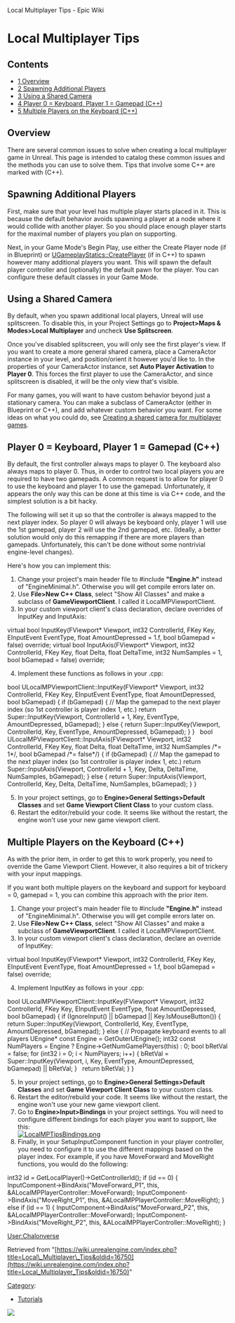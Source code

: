 Local Multiplayer Tips - Epic Wiki                    

Local Multiplayer Tips
======================

Contents
--------

*   [1 Overview](#Overview)
*   [2 Spawning Additional Players](#Spawning_Additional_Players)
*   [3 Using a Shared Camera](#Using_a_Shared_Camera)
*   [4 Player 0 = Keyboard, Player 1 = Gamepad (C++)](#Player_0_.3D_Keyboard.2C_Player_1_.3D_Gamepad_.28C.2B.2B.29)
*   [5 Multiple Players on the Keyboard (C++)](#Multiple_Players_on_the_Keyboard_.28C.2B.2B.29)

Overview
--------

There are several common issues to solve when creating a local multiplayer game in Unreal. This page is intended to catalog these common issues and the methods you can use to solve them. Tips that involve some C++ are marked with (C++).

Spawning Additional Players
---------------------------

First, make sure that your level has multiple player starts placed in it. This is because the default behavior avoids spawning a player at a node where it would collide with another player. So you should place enough player starts for the maximal number of players you plan on supporting.

Next, in your Game Mode's Begin Play, use either the Create Player node (if in Blueprint) or [UGameplayStatics::CreatePlayer](https://docs.unrealengine.com/latest/INT/API/Runtime/Engine/Kismet/UGameplayStatics/CreatePlayer/index.html) (if in C++) to spawn however many additional players you want. This will spawn the default player controller and (optionally) the default pawn for the player. You can configure these default classes in your Game Mode.

Using a Shared Camera
---------------------

By default, when you spawn additional local players, Unreal will use splitscreen. To disable this, in your Project Settings go to **Project>Maps & Modes>Local Multiplayer** and uncheck **Use Splitscreen**.

Once you've disabled splitscreen, you will only see the first player's view. If you want to create a more general shared camera, place a CameraActor instance in your level, and position/orient it however you'd like to. In the properties of your CameraActor instance, set **Auto Player Activation** to **Player 0**. This forces the first player to use the CameraActor, and since splitscreen is disabled, it will be the only view that's visible.

For many games, you will want to have custom behavior beyond just a stationary camera. You can make a subclass of CameraActor (either in Blueprint or C++), and add whatever custom behavior you want. For some ideas on what you could do, see [Creating a shared camera for multiplayer games](/Creating_a_shared_camera_for_multiplayer_games "Creating a shared camera for multiplayer games").

Player 0 = Keyboard, Player 1 = Gamepad (C++)
---------------------------------------------

By default, the first controller always maps to player 0. The keyboard also always maps to player 0. Thus, in order to control two local players you are required to have two gamepads. A common request is to allow for player 0 to use the keyboard and player 1 to use the gamepad. Unfortunately, it appears the only way this can be done at this time is via C++ code, and the simplest solution is a bit hacky.

The following will set it up so that the controller is always mapped to the next player index. So player 0 will always be keyboard only, player 1 will use the 1st gamepad, player 2 will use the 2nd gamepad, etc. (Ideally, a better solution would only do this remapping if there are more players than gamepads. Unfortunately, this can't be done without some nontrivial engine-level changes).

Here's how you can implement this:

1.  Change your project's main header file to #include **"Engine.h"** instead of "EngineMinimal.h". Otherwise you will get compile errors later on.
2.  Use **File>New C++ Class**, select "Show All Classes" and make a subclass of **GameViewportClient**. I called it LocalMPViewportClient.
3.  In your custom viewport client's class declaration, declare overrides of InputKey and InputAxis:

virtual bool InputKey(FViewport\* Viewport, int32 ControllerId, FKey Key, EInputEvent EventType, float AmountDepressed \= 1.f, bool bGamepad \= false) override;
virtual bool InputAxis(FViewport\* Viewport, int32 ControllerId, FKey Key, float Delta, float DeltaTime, int32 NumSamples \= 1, bool bGamepad \= false) override;

4.  Implement these functions as follows in your .cpp:

bool ULocalMPViewportClient::InputKey(FViewport\* Viewport, int32 ControllerId, FKey Key, EInputEvent EventType, float AmountDepressed, bool bGamepad)
{
	if (bGamepad)
	{
		// Map the gamepad to the next player index (so 1st controller is player index 1, etc.)
		return Super::InputKey(Viewport, ControllerId + 1, Key, EventType, AmountDepressed, bGamepad);
	}
	else
	{
		return Super::InputKey(Viewport, ControllerId, Key, EventType, AmountDepressed, bGamepad);
	}
}
 
bool ULocalMPViewportClient::InputAxis(FViewport\* Viewport, int32 ControllerId, FKey Key, float Delta, float DeltaTime, int32 NumSamples /\*= 1\*/, bool bGamepad /\*= false\*/)
{
	if (bGamepad)
	{
		// Map the gamepad to the next player index (so 1st controller is player index 1, etc.)
		return Super::InputAxis(Viewport, ControllerId + 1, Key, Delta, DeltaTime, NumSamples, bGamepad);
	}
	else
	{
		return Super::InputAxis(Viewport, ControllerId, Key, Delta, DeltaTime, NumSamples, bGamepad);
	}
}

5.  In your project settings, go to **Engine>General Settings>Default Classes** and set **Game Viewport Client Class** to your custom class.
6.  Restart the editor/rebuild your code. It seems like without the restart, the engine won't use your new game viewport client.

Multiple Players on the Keyboard (C++)
--------------------------------------

As with the prior item, in order to get this to work properly, you need to override the Game Viewport Client. However, it also requires a bit of trickery with your input mappings.

If you want both multiple players on the keyboard and support for keyboard = 0, gamepad = 1, you can combine this approach with the prior item.

1.  Change your project's main header file to #include **"Engine.h"** instead of "EngineMinimal.h". Otherwise you will get compile errors later on.
2.  Use **File>New C++ Class**, select "Show All Classes" and make a subclass of **GameViewportClient**. I called it LocalMPViewportClient.
3.  In your custom viewport client's class declaration, declare an override of InputKey:

virtual bool InputKey(FViewport\* Viewport, int32 ControllerId, FKey Key, EInputEvent EventType, float AmountDepressed \= 1.f, bool bGamepad \= false) override;

4.  Implement InputKey as follows in your .cpp:

bool ULocalMPViewportClient::InputKey(FViewport\* Viewport, int32 ControllerId, FKey Key, EInputEvent EventType, float AmountDepressed, bool bGamepad)
{
	if (IgnoreInput() || bGamepad || Key.IsMouseButton())
	{
		return Super::InputKey(Viewport, ControllerId, Key, EventType, AmountDepressed, bGamepad);
	}
	else
	{
		// Propagate keyboard events to all players
		UEngine\* const Engine \= GetOuterUEngine();
		int32 const NumPlayers \= Engine ? Engine\-\>GetNumGamePlayers(this) : 0;
		bool bRetVal \= false;
		for (int32 i \= 0; i < NumPlayers; i++)
		{
			bRetVal \= Super::InputKey(Viewport, i, Key, EventType, AmountDepressed, bGamepad) || bRetVal;
		}
 
		return bRetVal;
	}
}

5.  In your project settings, go to **Engine>General Settings>Default Classes** and set **Game Viewport Client Class** to your custom class.
6.  Restart the editor/rebuild your code. It seems like without the restart, the engine won't use your new game viewport client.
7.  Go to **Engine>Input>Bindings** in your project settings. You will need to configure different bindings for each player you want to support, like this:  
    [![LocalMPTipsBindings.png](https://d26ilriwvtzlb.cloudfront.net/2/27/LocalMPTipsBindings.png)](/File:LocalMPTipsBindings.png)
8.  Finally, in your SetupInputComponent function in your player controller, you need to configure it to use the different mappings based on the player index. For example, if you have MoveForward and MoveRight functions, you would do the following:

int32 id \= GetLocalPlayer()\-\>GetControllerId();
if (id \== 0)
{
	InputComponent\-\>BindAxis("MoveForward\_P1", this, &ALocalMPPlayerController::MoveForward);
	InputComponent\-\>BindAxis("MoveRight\_P1", this, &ALocalMPPlayerController::MoveRight);
}
else if (id \== 1)
{
	InputComponent\-\>BindAxis("MoveForward\_P2", this, &ALocalMPPlayerController::MoveForward);
	InputComponent\-\>BindAxis("MoveRight\_P2", this, &ALocalMPPlayerController::MoveRight);
}

[User:Chalonverse](/User:Chalonverse "User:Chalonverse")

Retrieved from "[https://wiki.unrealengine.com/index.php?title=Local\_Multiplayer\_Tips&oldid=16750](https://wiki.unrealengine.com/index.php?title=Local_Multiplayer_Tips&oldid=16750)"

[Category](/Special:Categories "Special:Categories"):

*   [Tutorials](/Category:Tutorials "Category:Tutorials")

  ![](https://tracking.unrealengine.com/track.png)
